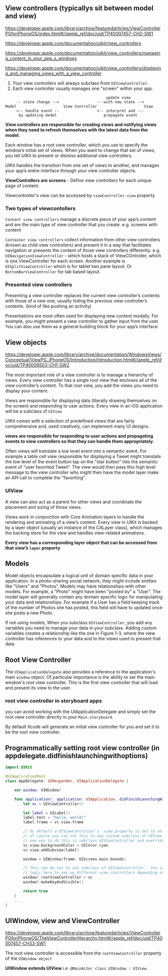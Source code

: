 
## View controllers (typicallys sit between model and view)

https://developer.apple.com/library/archive/featuredarticles/ViewControllerPGforiPhoneOS/index.html#//apple_ref/doc/uid/TP40007457-CH2-SW1

https://developer.apple.com/documentation/uikit/view_controllers

https://developer.apple.com/documentation/uikit/view_controllers/managing_content_in_your_app_s_windows

https://developer.apple.com/documentation/uikit/view_controllers/displaying_and_managing_views_with_a_view_controller

1. Your view controllers will always subclass from `UIViewController`. 
2. Each view controller usually manages one "screen" within your app. 
```
                                             update view
     -- state change -->                 -- with new state -->
Model                     View Controller                     View
     <-- handle event --                 <-- interpret and ---
      by updating model                     propagate event
```

**View controllers are responsible for creating views and notifying views when they need to refresh themselves with the latest data from the model.**

Each window has a root view controller, which you use to specify the window’s initial set of views. When you want to change that set of views, you tell UIKit to present or dismiss additional view controllers.

UIKit handles the transition from one set of views to another, and manages your app’s entire interface through your view controller objects.

**ViewControllers are screens** - Define view controllers for each unique page of content.

Viewcontroller's view can be accessed by `viewController.view` property

### Two types of viewcontollers

`Content view controllers` manage a discrete piece of your app’s content and are the main type of view controller that you create. e.g. screens with content

`Container view controllers` collect information from other view controllers (known as child view controllers) and present it in a way that facilitates navigation or presents the content of those view controllers differently. e.g. `UINavigationViewController` - which hosts a stack of ViewCOntroller, which is one ViewController for each screen. Another example is `UISplitViewController` which is for tablet two pane layout. Or `BottomBarViewController` for tab based layout.

### Presented view controllers

Presenting a view controller replaces the current view controller’s contents with those of a new one, usually hiding the previous view controller’s contents. (kind of like pushing an activity)

Presentations are most often used for displaying new content modally. For example, you might present a view controller to gather input from the user. You can also use them as a general building block for your app’s interface

## View objects

https://developer.apple.com/library/archive/documentation/WindowsViews/Conceptual/ViewPG_iPhoneOS/Introduction/Introduction.html#//apple_ref/doc/uid/TP40009503-CH1-SW2

The most important role of a view controller is to manage a hierarchy of views. Every view controller has a single root view that encloses all of the view controller’s content. To that root view, you add the views you need to display your content.



Views are responsible for displaying data (literally drawing themselves on the screen) and responding to user actions. Every view in an iOS application will be a subclass of `UIView`

UIKit comes with a selection of predefined views that are fairly comprehensive and, used creatively, can implement many UI designs.

**views are responsible for responding to user actions and propagating events to view controllers so that they can handle them appropriately.**

Often views will translate a low level event into a semantic event. For example a table cell view responsible for displaying a Tweet might translate the low level of the event button tap on the "star button" into the semantic event of "user favorited Tweet". The view would then pass this high level message to the view controller who might then have the model layer make an API call to complete the "favoriting".

### UIView

A view can also act as a parent for other views and coordinate the placement and sizing of those views.

Views work in conjunction with Core Animation layers to handle the rendering and animating of a view’s content. Every view in UIKit is backed by a layer object (usually an instance of the CALayer class), which manages the backing store for the view and handles view-related animations.

**Every view has a corresponding layer object that can be accessed from that view’s `layer` property**



## Models

Model objects encapsulate a logical unit of domain specific data in your application. In a photo-sharing social network, they might include entities like "Users" and "Photos". Models may have relationships with other models. For example, a "Photo" might have been "posted by" a "User". The model layer will generally contain any domain specific logic for manipulating your data and relationships. For example if a User has a field keeping track of the number of Photos she has posted, this field will have to updated once she posts a new Photo.

If not using models,
When you subclass `UIViewController`, you add any variables you need to manage your data in your subclass. Adding custom variables creates a relationship like the one in Figure 1-3, where the view controller has references to your data and to the views used to present that data

## Root View Controller

The `UIApplicationDelegate` also provides a reference to the application's main `window` object. 
Of particular importance is the ability to set the main window's root view controller. This is the first view controller that will load and present its view to the user.

### root view controller in storyboard apps

you can avoid working with the UIApplicationDelegate and simply set the root view controller directly in your `Main.storyboard`.

By default Xcode will generate an initial view controller for you and set it to be the root view controller.


## Programmatically setting root view controller (in appdelegate.didfinishlaunchingwithoptions)

```swift
import UIKit

@UIApplicationMain
class AppDelegate: UIResponder, UIApplicationDelegate {

    var window: UIWindow?

    func application(_ application: UIApplication, didFinishLaunchingWithOptions launchOptions: [UIApplicationLaunchOptionsKey: Any]?) -> Bool {
        let vc = UIViewController()

        let label = UILabel()
        label.text = "hello, world!"
        label.frame = vc.view.frame

        // by default a UIViewController's .view property is set to an instance of UIView
        // of course you can set this to any custom subclass of UIView
        // one way to do this is subclass UIViewController and override the loadView method
        vc.view.backgroundColor = UIColor.cyan
        vc.view.addSubview(label)

        window = UIWindow(frame: UIScreen.main.bounds)

        // This can be set to any subclass of UIViewController.  You can also use conditional
        // logic here to set up different view controllers depending on application state
        window?.rootViewController = vc
        window?.makeKeyAndVisible()

        return true
    }
    ...
}
```

## UIWindow, view and ViewController

https://developer.apple.com/library/archive/featuredarticles/ViewControllerPGforiPhoneOS/TheViewControllerHierarchy.html#//apple_ref/doc/uid/TP40007457-CH33-SW1

The root view controller is accessible from the `rootViewController` property of the `UIWindow object`

**UIWindow extends UIView** i.e. `@MainActor class UIWindow : UIView`.

